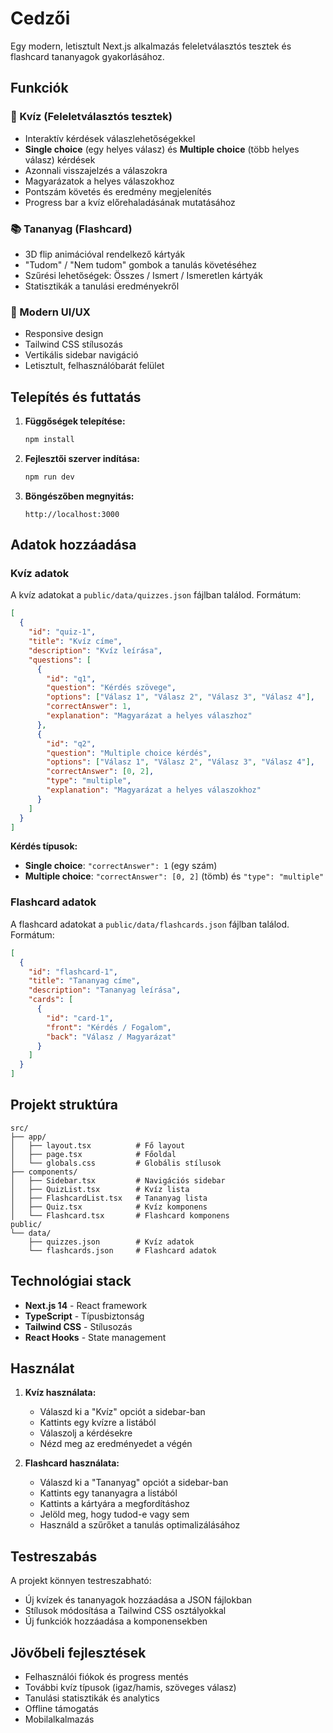 # Cedzői

Egy modern, letisztult Next.js alkalmazás feleletválasztós tesztek és flashcard tananyagok gyakorlásához.

## Funkciók

### 🧠 Kvíz (Feleletválasztós tesztek)
- Interaktív kérdések válaszlehetőségekkel
- **Single choice** (egy helyes válasz) és **Multiple choice** (több helyes válasz) kérdések
- Azonnali visszajelzés a válaszokra
- Magyarázatok a helyes válaszokhoz
- Pontszám követés és eredmény megjelenítés
- Progress bar a kvíz előrehaladásának mutatásához

### 📚 Tananyag (Flashcard)
- 3D flip animációval rendelkező kártyák
- "Tudom" / "Nem tudom" gombok a tanulás követéséhez
- Szűrési lehetőségek: Összes / Ismert / Ismeretlen kártyák
- Statisztikák a tanulási eredményekről

### 🎨 Modern UI/UX
- Responsive design
- Tailwind CSS stílusozás
- Vertikális sidebar navigáció
- Letisztult, felhasználóbarát felület

## Telepítés és futtatás

1. **Függőségek telepítése:**
   ```bash
   npm install
   ```

2. **Fejlesztői szerver indítása:**
   ```bash
   npm run dev
   ```

3. **Böngészőben megnyitás:**
   ```
   http://localhost:3000
   ```

## Adatok hozzáadása

### Kvíz adatok
A kvíz adatokat a `public/data/quizzes.json` fájlban találod. Formátum:

```json
[
  {
    "id": "quiz-1",
    "title": "Kvíz címe",
    "description": "Kvíz leírása",
    "questions": [
      {
        "id": "q1",
        "question": "Kérdés szövege",
        "options": ["Válasz 1", "Válasz 2", "Válasz 3", "Válasz 4"],
        "correctAnswer": 1,
        "explanation": "Magyarázat a helyes válaszhoz"
      },
      {
        "id": "q2",
        "question": "Multiple choice kérdés",
        "options": ["Válasz 1", "Válasz 2", "Válasz 3", "Válasz 4"],
        "correctAnswer": [0, 2],
        "type": "multiple",
        "explanation": "Magyarázat a helyes válaszokhoz"
      }
    ]
  }
]
```

**Kérdés típusok:**
- **Single choice**: `"correctAnswer": 1` (egy szám)
- **Multiple choice**: `"correctAnswer": [0, 2]` (tömb) és `"type": "multiple"`

### Flashcard adatok
A flashcard adatokat a `public/data/flashcards.json` fájlban találod. Formátum:

```json
[
  {
    "id": "flashcard-1",
    "title": "Tananyag címe",
    "description": "Tananyag leírása",
    "cards": [
      {
        "id": "card-1",
        "front": "Kérdés / Fogalom",
        "back": "Válasz / Magyarázat"
      }
    ]
  }
]
```

## Projekt struktúra

```
src/
├── app/
│   ├── layout.tsx          # Fő layout
│   ├── page.tsx            # Főoldal
│   └── globals.css         # Globális stílusok
├── components/
│   ├── Sidebar.tsx         # Navigációs sidebar
│   ├── QuizList.tsx        # Kvíz lista
│   ├── FlashcardList.tsx   # Tananyag lista
│   ├── Quiz.tsx            # Kvíz komponens
│   └── Flashcard.tsx       # Flashcard komponens
public/
└── data/
    ├── quizzes.json        # Kvíz adatok
    └── flashcards.json     # Flashcard adatok
```

## Technológiai stack

- **Next.js 14** - React framework
- **TypeScript** - Típusbiztonság
- **Tailwind CSS** - Stílusozás
- **React Hooks** - State management

## Használat

1. **Kvíz használata:**
   - Válaszd ki a "Kvíz" opciót a sidebar-ban
   - Kattints egy kvízre a listából
   - Válaszolj a kérdésekre
   - Nézd meg az eredményedet a végén

2. **Flashcard használata:**
   - Válaszd ki a "Tananyag" opciót a sidebar-ban
   - Kattints egy tananyagra a listából
   - Kattints a kártyára a megfordításhoz
   - Jelöld meg, hogy tudod-e vagy sem
   - Használd a szűrőket a tanulás optimalizálásához

## Testreszabás

A projekt könnyen testreszabható:
- Új kvízek és tananyagok hozzáadása a JSON fájlokban
- Stílusok módosítása a Tailwind CSS osztályokkal
- Új funkciók hozzáadása a komponensekben

## Jövőbeli fejlesztések

- Felhasználói fiókok és progress mentés
- További kvíz típusok (igaz/hamis, szöveges válasz)
- Tanulási statisztikák és analytics
- Offline támogatás
- Mobilalkalmazás